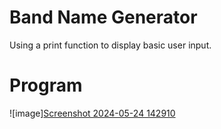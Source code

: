 # Band Name Generator
Using a print function to display basic user input.

# Program
![image][Screenshot 2024-05-24 142910](https://github.com/ChiawNa/100_days_of_python/assets/128879790/dbb4a487-4418-4acb-8e0c-6aab1c4bb1c4)

